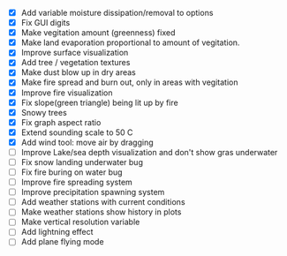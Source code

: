 - [x] Add variable moisture dissipation/removal to options
- [x] Fix GUI digits
- [x] Make vegitation amount (greenness) fixed
- [x] Make land evaporation proportional to amount of vegitation.
- [x] Improve surface visualization
- [x] Add tree / vegetation textures
- [x] Make dust blow up in dry areas
- [x] Make fire spread and burn out, only in areas with vegitation
- [x] Improve fire visualization
- [x] Fix slope(green triangle) being lit up by fire
- [x] Snowy trees
- [x] Fix graph aspect ratio
- [x] Extend sounding scale to 50 C
- [X] Add wind tool: move air by dragging
- [ ] Improve Lake/sea depth visualization and don't show gras underwater
- [ ] Fix snow landing underwater bug
- [ ] Fix fire buring on water bug
- [ ] Improve fire spreading system
- [ ] Improve precipitation spawning system
- [ ] Add weather stations with current conditions
- [ ] Make weather stations show history in plots
- [ ] Make vertical resolution variable
- [ ] Add lightning effect
- [ ] Add plane flying mode
